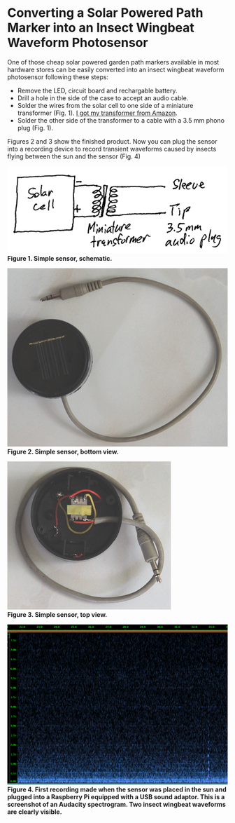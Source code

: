 # Converting a Solar Powered Path Marker into an Insect Wingbeat Waveform Photosensor

One of those cheap solar powered garden path markers available in most hardware stores can be easily converted into an insect wingbeat waveform photosensor following these steps:
* Remove the LED, circuit board and rechargable battery.
* Drill a hole in the side of the case to accept an audio cable.
* Solder the wires from the solar cell to one side of a miniature transformer (Fig. 1). 
[I got my transformer from Amazon](https://www.amazon.com/dp/B073PXK2RX?psc=1&ref=ppx_yo2_dt_b_product_details).
* Solder the other side of the transformer to a cable with a 3.5 mm phono plug (Fig. 1).

Figures 2 and 3 show the finished product.
Now you can plug the sensor into a recording device to record transient waveforms caused by insects flying between the sun and the sensor (Fig. 4)

<p><img src="simple_sensor_schematic-1.png"><br><b>Figure 1. Simple sensor, schematic.</b></p>
<p><img src="simple_sensor_2.resized.png"><br><b>Figure 2. Simple sensor, bottom view.</b></p>
<p><img src="simple_sensor_1.resized.png"><br><b>Figure 3. Simple sensor, top view.</b></p>
<p><img src="simple_sensor.png"><br><b>Figure 4. First recording made when the sensor was placed in the sun and plugged into a Raspberry Pi equipped with a USB sound adaptor. This is a screenshot of an Audacity spectrogram. Two insect wingbeat waveforms are clearly visible.</b></p
